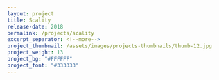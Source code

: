 ```yaml
---
layout: project
title: Scality
release-date: 2018
permalink: /projects/scality
excerpt_separator: <!--more-->
project_thumbnail: /assets/images/projects-thumbnails/thumb-12.jpg
project_weight: 13
project_bg: "#FFFFFF"
project_font: "#333333"
---
```

